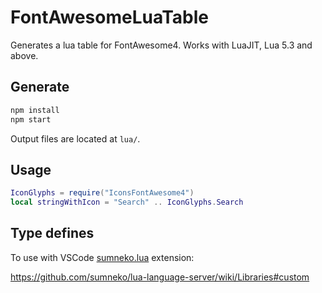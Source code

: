 # FontAwesomeLuaTable

Generates a lua table for FontAwesome4. Works with LuaJIT, Lua 5.3 and above.

## Generate

```js
npm install
npm start
```

Output files are located at `lua/`.

## Usage

```lua
IconGlyphs = require("IconsFontAwesome4")
local stringWithIcon = "Search" .. IconGlyphs.Search
```

## Type defines

To use with VSCode [sumneko.lua](https://marketplace.visualstudio.com/items?itemName=sumneko.lua) extension:

https://github.com/sumneko/lua-language-server/wiki/Libraries#custom